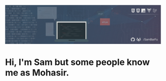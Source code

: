 <img src="https://github.com/SamBarFu/SamBarFu/blob/main/bannerReadme.png"/>

# Hi, I'm Sam but some people know me as Mohasir.
<!--
**SamBarFu/SamBarFu** is a ✨ _special_ ✨ repository because its `README.md` (this file) appears on your GitHub profile.

Here are some ideas to get you started:

- 🔭 I’m currently working on ...
- 🌱 I’m currently learning ...
- 👯 I’m looking to collaborate on ...
- 🤔 I’m looking for help with ...
- 💬 Ask me about ...
- 📫 How to reach me: ...
- 😄 Pronouns: ...
- ⚡ Fun fact: ...
-->
